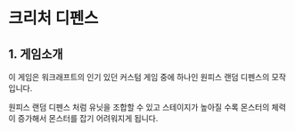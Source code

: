 # 크리처 디펜스 

## 1. 게임소개

이 게임은 워크래프트의 인기 있던 커스텀 게임 중에 하나인 원피스 랜덤 디펜스의 모작입니다.

원피스 랜덤 디펜스 처럼 유닛을 조합할 수 있고 스테이지가 높아질 수록 몬스터의 체력이 증가해서 몬스터를 잡기 어려워지게 됩니다.
